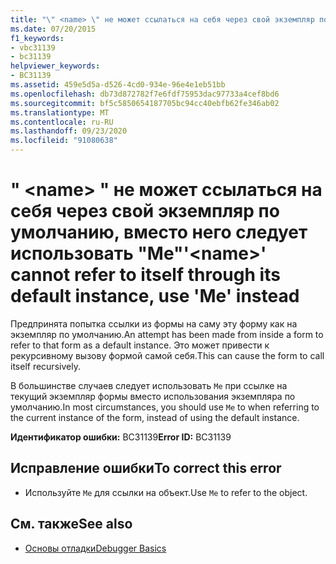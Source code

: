 ```yaml
---
title: "\" <name> \" не может ссылаться на себя через свой экземпляр по умолчанию, вместо него следует использовать \"Me\""
ms.date: 07/20/2015
f1_keywords:
- vbc31139
- bc31139
helpviewer_keywords:
- BC31139
ms.assetid: 459e5d5a-d526-4cd0-934e-96e4e1eb51bb
ms.openlocfilehash: db73d872782f7e6fdf75953dac97733a4cef8bd6
ms.sourcegitcommit: bf5c5850654187705bc94cc40ebfb62fe346ab02
ms.translationtype: MT
ms.contentlocale: ru-RU
ms.lasthandoff: 09/23/2020
ms.locfileid: "91080638"
---
```

# <a name="name-cannot-refer-to-itself-through-its-default-instance-use-me-instead"></a><span data-ttu-id="44f91-102">" \<name> " не может ссылаться на себя через свой экземпляр по умолчанию, вместо него следует использовать "Me"</span><span class="sxs-lookup"><span data-stu-id="44f91-102">'\<name>' cannot refer to itself through its default instance, use 'Me' instead</span></span>

<span data-ttu-id="44f91-103">Предпринята попытка ссылки из формы на саму эту форму как на экземпляр по умолчанию.</span><span class="sxs-lookup"><span data-stu-id="44f91-103">An attempt has been made from inside a form to refer to that form as a default instance.</span></span> <span data-ttu-id="44f91-104">Это может привести к рекурсивному вызову формой самой себя.</span><span class="sxs-lookup"><span data-stu-id="44f91-104">This can cause the form to call itself recursively.</span></span>  
  
 <span data-ttu-id="44f91-105">В большинстве случаев следует использовать `Me` при ссылке на текущий экземпляр формы вместо использования экземпляра по умолчанию.</span><span class="sxs-lookup"><span data-stu-id="44f91-105">In most circumstances, you should use `Me` to when referring to the current instance of the form, instead of using the default instance.</span></span>  
  
 <span data-ttu-id="44f91-106">**Идентификатор ошибки:** BC31139</span><span class="sxs-lookup"><span data-stu-id="44f91-106">**Error ID:** BC31139</span></span>  
  
## <a name="to-correct-this-error"></a><span data-ttu-id="44f91-107">Исправление ошибки</span><span class="sxs-lookup"><span data-stu-id="44f91-107">To correct this error</span></span>  
  
- <span data-ttu-id="44f91-108">Используйте `Me` для ссылки на объект.</span><span class="sxs-lookup"><span data-stu-id="44f91-108">Use `Me` to refer to the object.</span></span>  
  
## <a name="see-also"></a><span data-ttu-id="44f91-109">См. также</span><span class="sxs-lookup"><span data-stu-id="44f91-109">See also</span></span>

- [<span data-ttu-id="44f91-110">Основы отладки</span><span class="sxs-lookup"><span data-stu-id="44f91-110">Debugger Basics</span></span>](/visualstudio/debugger/debugger-feature-tour)
